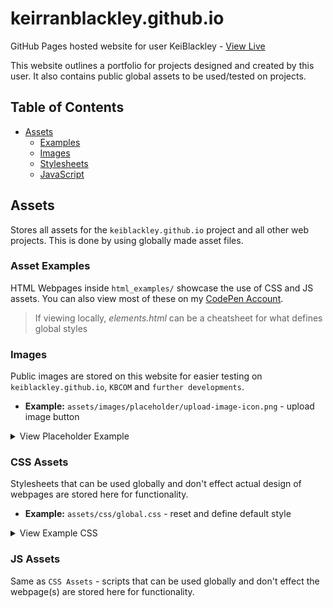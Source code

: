 # keirranblackley.github.io

GitHub Pages hosted website for user KeiBlackley - [View Live](https://keiblackley.github.io)

This website outlines a portfolio for projects designed and created by this user. It also contains public global assets to be used/tested on projects.

## Table of Contents
- [Assets](#assets)
  - [Examples](#asset-examples)
  - [Images](#images)
  - [Stylesheets](#css-assets)
  - [JavaScript](#js-assets)
## Assets
Stores all assets for the `keiblackley.github.io` project and all other web projects. This is done by using globally made asset files.

### Asset Examples
HTML Webpages inside `html_examples/` showcase the use of CSS and JS assets. You can also view most of these on my [CodePen Account](https://codepen.io/KeiBlackley).

> If viewing locally, *elements.html* can be a cheatsheet for what defines global styles

### Images
Public images are stored on this website for easier testing on `keiblackley.github.io`, `KBCOM` and `further developments`.

- **Example:** `assets/images/placeholder/upload-image-icon.png` - upload image button
<details>
<summary> View Placeholder Example </summary>
<img src="assets/images/placeholder/upload-image-icon.png" alt="Placeholder Example Image" />
</details>

### CSS Assets
Stylesheets that can be used globally and don't effect actual design of webpages are stored here for functionality.

- **Example:** `assets/css/global.css` - reset and define default style
<details>
<summary> View Example CSS </summary>
<pre><code>/* Example not effecting styling */
a:link, a:visited { color: darken(inherit, 10%); text-decoration: none; }
a:hover { opacity: 0.8; }</code></pre>
</details>

### JS Assets
Same as `CSS Assets` - scripts that can be used globally and don't effect the webpage(s) are stored here for functionality.
